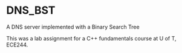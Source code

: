 # DNS_BST
A DNS server implemented with a Binary Search Tree

This was a lab assignment for a C++ fundamentals course at U of T, ECE244.
